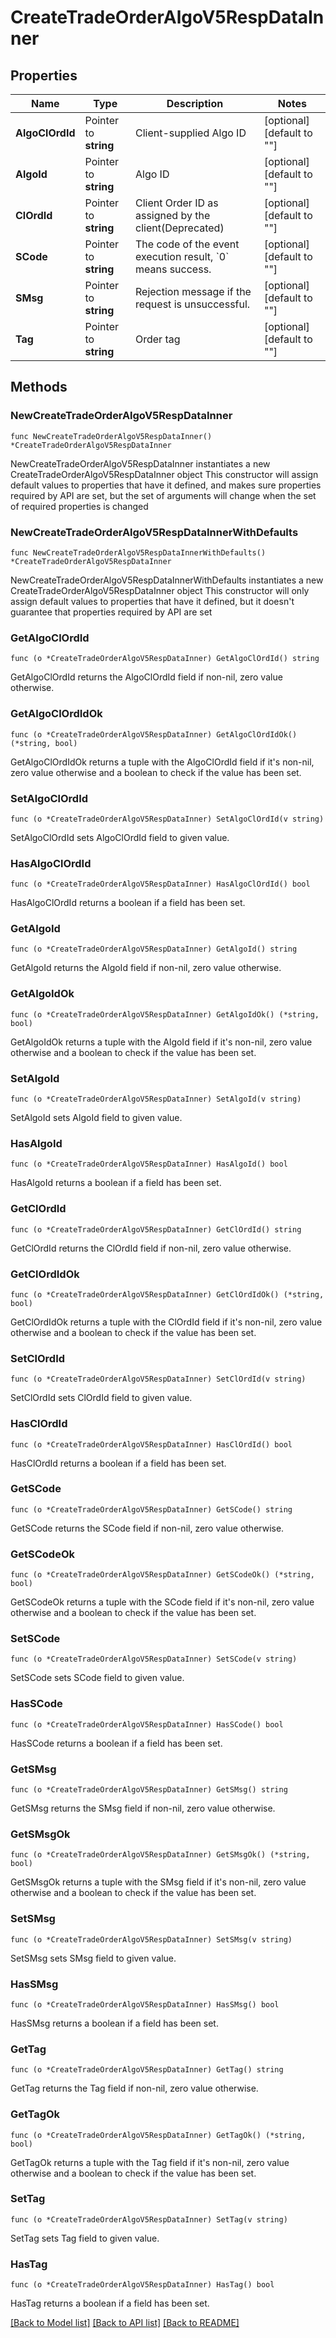 # CreateTradeOrderAlgoV5RespDataInner

## Properties

Name | Type | Description | Notes
------------ | ------------- | ------------- | -------------
**AlgoClOrdId** | Pointer to **string** | Client-supplied Algo ID | [optional] [default to ""]
**AlgoId** | Pointer to **string** | Algo ID | [optional] [default to ""]
**ClOrdId** | Pointer to **string** | Client Order ID as assigned by the client(Deprecated) | [optional] [default to ""]
**SCode** | Pointer to **string** | The code of the event execution result, &#x60;0&#x60; means success. | [optional] [default to ""]
**SMsg** | Pointer to **string** | Rejection message if the request is unsuccessful. | [optional] [default to ""]
**Tag** | Pointer to **string** | Order tag | [optional] [default to ""]

## Methods

### NewCreateTradeOrderAlgoV5RespDataInner

`func NewCreateTradeOrderAlgoV5RespDataInner() *CreateTradeOrderAlgoV5RespDataInner`

NewCreateTradeOrderAlgoV5RespDataInner instantiates a new CreateTradeOrderAlgoV5RespDataInner object
This constructor will assign default values to properties that have it defined,
and makes sure properties required by API are set, but the set of arguments
will change when the set of required properties is changed

### NewCreateTradeOrderAlgoV5RespDataInnerWithDefaults

`func NewCreateTradeOrderAlgoV5RespDataInnerWithDefaults() *CreateTradeOrderAlgoV5RespDataInner`

NewCreateTradeOrderAlgoV5RespDataInnerWithDefaults instantiates a new CreateTradeOrderAlgoV5RespDataInner object
This constructor will only assign default values to properties that have it defined,
but it doesn't guarantee that properties required by API are set

### GetAlgoClOrdId

`func (o *CreateTradeOrderAlgoV5RespDataInner) GetAlgoClOrdId() string`

GetAlgoClOrdId returns the AlgoClOrdId field if non-nil, zero value otherwise.

### GetAlgoClOrdIdOk

`func (o *CreateTradeOrderAlgoV5RespDataInner) GetAlgoClOrdIdOk() (*string, bool)`

GetAlgoClOrdIdOk returns a tuple with the AlgoClOrdId field if it's non-nil, zero value otherwise
and a boolean to check if the value has been set.

### SetAlgoClOrdId

`func (o *CreateTradeOrderAlgoV5RespDataInner) SetAlgoClOrdId(v string)`

SetAlgoClOrdId sets AlgoClOrdId field to given value.

### HasAlgoClOrdId

`func (o *CreateTradeOrderAlgoV5RespDataInner) HasAlgoClOrdId() bool`

HasAlgoClOrdId returns a boolean if a field has been set.

### GetAlgoId

`func (o *CreateTradeOrderAlgoV5RespDataInner) GetAlgoId() string`

GetAlgoId returns the AlgoId field if non-nil, zero value otherwise.

### GetAlgoIdOk

`func (o *CreateTradeOrderAlgoV5RespDataInner) GetAlgoIdOk() (*string, bool)`

GetAlgoIdOk returns a tuple with the AlgoId field if it's non-nil, zero value otherwise
and a boolean to check if the value has been set.

### SetAlgoId

`func (o *CreateTradeOrderAlgoV5RespDataInner) SetAlgoId(v string)`

SetAlgoId sets AlgoId field to given value.

### HasAlgoId

`func (o *CreateTradeOrderAlgoV5RespDataInner) HasAlgoId() bool`

HasAlgoId returns a boolean if a field has been set.

### GetClOrdId

`func (o *CreateTradeOrderAlgoV5RespDataInner) GetClOrdId() string`

GetClOrdId returns the ClOrdId field if non-nil, zero value otherwise.

### GetClOrdIdOk

`func (o *CreateTradeOrderAlgoV5RespDataInner) GetClOrdIdOk() (*string, bool)`

GetClOrdIdOk returns a tuple with the ClOrdId field if it's non-nil, zero value otherwise
and a boolean to check if the value has been set.

### SetClOrdId

`func (o *CreateTradeOrderAlgoV5RespDataInner) SetClOrdId(v string)`

SetClOrdId sets ClOrdId field to given value.

### HasClOrdId

`func (o *CreateTradeOrderAlgoV5RespDataInner) HasClOrdId() bool`

HasClOrdId returns a boolean if a field has been set.

### GetSCode

`func (o *CreateTradeOrderAlgoV5RespDataInner) GetSCode() string`

GetSCode returns the SCode field if non-nil, zero value otherwise.

### GetSCodeOk

`func (o *CreateTradeOrderAlgoV5RespDataInner) GetSCodeOk() (*string, bool)`

GetSCodeOk returns a tuple with the SCode field if it's non-nil, zero value otherwise
and a boolean to check if the value has been set.

### SetSCode

`func (o *CreateTradeOrderAlgoV5RespDataInner) SetSCode(v string)`

SetSCode sets SCode field to given value.

### HasSCode

`func (o *CreateTradeOrderAlgoV5RespDataInner) HasSCode() bool`

HasSCode returns a boolean if a field has been set.

### GetSMsg

`func (o *CreateTradeOrderAlgoV5RespDataInner) GetSMsg() string`

GetSMsg returns the SMsg field if non-nil, zero value otherwise.

### GetSMsgOk

`func (o *CreateTradeOrderAlgoV5RespDataInner) GetSMsgOk() (*string, bool)`

GetSMsgOk returns a tuple with the SMsg field if it's non-nil, zero value otherwise
and a boolean to check if the value has been set.

### SetSMsg

`func (o *CreateTradeOrderAlgoV5RespDataInner) SetSMsg(v string)`

SetSMsg sets SMsg field to given value.

### HasSMsg

`func (o *CreateTradeOrderAlgoV5RespDataInner) HasSMsg() bool`

HasSMsg returns a boolean if a field has been set.

### GetTag

`func (o *CreateTradeOrderAlgoV5RespDataInner) GetTag() string`

GetTag returns the Tag field if non-nil, zero value otherwise.

### GetTagOk

`func (o *CreateTradeOrderAlgoV5RespDataInner) GetTagOk() (*string, bool)`

GetTagOk returns a tuple with the Tag field if it's non-nil, zero value otherwise
and a boolean to check if the value has been set.

### SetTag

`func (o *CreateTradeOrderAlgoV5RespDataInner) SetTag(v string)`

SetTag sets Tag field to given value.

### HasTag

`func (o *CreateTradeOrderAlgoV5RespDataInner) HasTag() bool`

HasTag returns a boolean if a field has been set.


[[Back to Model list]](../README.md#documentation-for-models) [[Back to API list]](../README.md#documentation-for-api-endpoints) [[Back to README]](../README.md)


